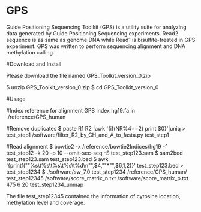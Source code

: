# GPS

Guide Positioning Sequencing Toolkit (GPS) is a utility suite for analyzing data generated by Guide Positioning Sequencing experiments. Read2 sequence is as same as genome DNA while Read1 is bisulfite-treated in GPS experiment. GPS was written to perform sequencing alignment and DNA methylation calling.

#Download and Install

Please download the file named GPS_Toolkit_version_0.zip

$ unzip GPS_Toolkit_version_0.zip
$ cd GPS_Toolkit_version_0


#Usage

#Index reference for alignment
GPS index hg19.fa in ./reference/GPS_human

#Remove duplicates
$ paste R1 R2 |awk '{if(NR%4==2) print $0}'|uniq > test_step1
/software/filter_R2_by_CH_and_A_to_fasta.py test_step1


#Read alignment
$ bowtie2 -x /reference/bowtie2Indices/hg19 -f test_step12 -k 20 -p 10  --omit-sec-seq -S test_step123.sam
$ sam2bed test_step123.sam test_step123.bed
$ awk '{printf(""%s\t%s\t%s\t%s\t%d\n"",$4,""*"",$6,$1,$2)}' test_step123.bed  > test_step1234
$ ./software/sw_7.0 test_step1234 /reference/GPS_human/ test_step12345 /software/score_matrix_n.txt /software/score_matrix_p.txt 475 6 20 test_step1234_unmap

The file test_step12345 contained the information of cytosine location, methylation level and coverage.
